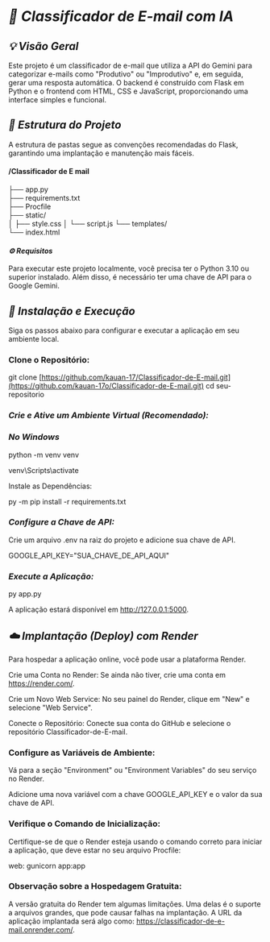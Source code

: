 # *📧 Classificador de E-mail com IA*
## *💡 Visão Geral*
Este projeto é um classificador de e-mail que utiliza a API do Gemini para categorizar e-mails como "Produtivo" ou "Improdutivo" e, em seguida, gerar uma resposta automática. O backend é construído com Flask em Python e o frontend com HTML, CSS e JavaScript, proporcionando uma interface simples e funcional.

## *📂 Estrutura do Projeto*
A estrutura de pastas segue as convenções recomendadas do Flask, garantindo uma implantação e manutenção mais fáceis.

#### /Classificador de E mail
├── app.py                     
├── requirements.txt          
├── Procfile                   
├── static/                    
│   ├── style.css
│   └── script.js
└──  templates/                 
    └── index.html

#### *⚙️ Requisitos*
Para executar este projeto localmente, você precisa ter o Python 3.10 ou superior instalado. Além disso, é necessário ter uma chave de API para o Google Gemini.

## *🚀 Instalação e Execução*
Siga os passos abaixo para configurar e executar a aplicação em seu ambiente local.

### Clone o Repositório:

git clone [https://github.com/kauan-17/Classificador-de-E-mail.git](https://github.com/kauan-17o/Classificador-de-E-mail.git)
cd seu-repositorio

### *Crie e Ative um Ambiente Virtual (Recomendado):*

### *No Windows*
python -m venv venv

venv\Scripts\activate

Instale as Dependências:

py -m pip install -r requirements.txt

### *Configure a Chave de API:*

Crie um arquivo .env na raiz do projeto e adicione sua chave de API.

GOOGLE_API_KEY="SUA_CHAVE_DE_API_AQUI"

### *Execute a Aplicação:*

py app.py

A aplicação estará disponível em http://127.0.0.1:5000.

## *☁️ Implantação (Deploy) com Render*
Para hospedar a aplicação online, você pode usar a plataforma Render.

Crie uma Conta no Render: Se ainda não tiver, crie uma conta em https://render.com/.

Crie um Novo Web Service: No seu painel do Render, clique em "New" e selecione "Web Service".

Conecte o Repositório: Conecte sua conta do GitHub e selecione o repositório Classificador-de-E-mail.

### Configure as Variáveis de Ambiente:

Vá para a seção "Environment" ou "Environment Variables" do seu serviço no Render.

Adicione uma nova variável com a chave GOOGLE_API_KEY e o valor da sua chave de API.

### Verifique o Comando de Inicialização:

Certifique-se de que o Render esteja usando o comando correto para iniciar a aplicação, que deve estar no seu arquivo Procfile:

web: gunicorn app:app
### Observação sobre a Hospedagem Gratuita: 
A versão gratuita do Render tem algumas limitações. Uma delas é o suporte a arquivos grandes, que pode causar falhas na implantação. A URL da aplicação implantada será algo como: https://classificador-de-e-mail.onrender.com/.